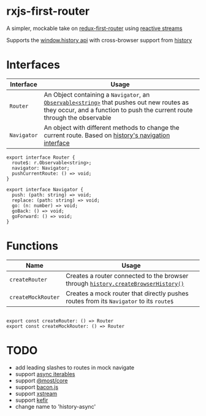 # rxjs-first-router

A simpler, mockable take on [redux-first-router](https://github.com/faceyspacey/redux-first-router) using [reactive streams](https://rxjs-dev.firebaseapp.com/)

Supports the [window.history api](https://developer.mozilla.org/en-US/docs/Web/API/Window/history) with cross-browser support from [history](https://github.com/ReactTraining/history)

# Interfaces

| Interface | Usage |
|-----------|-------|
| `Router` | An Object containing a `Navigator`, an [`Observable<string>`](https://rxjs-dev.firebaseapp.com/guide/observable) that pushes out new routes as they occur, and a function to push the current route through the observable |
| `Navigator` | An object with different methods to change the current route. Based on [history's navigation interface](https://github.com/ReactTraining/history/blob/master/docs/Navigation.md) |

```tsx
export interface Router {
  route$: r.Observable<string>;
  navigator: Navigator;
  pushCurrentRoute: () => void;
}

export interface Navigator {
  push: (path: string) => void;
  replace: (path: string) => void;
  go: (n: number) => void;
  goBack: () => void;
  goForward: () => void;
}
```

# Functions

| Name | Usage |
|------|-------|
| `createRouter` | Creates a router connected to the browser through [`history.createBrowserHistory()`](https://github.com/ReactTraining/history/blob/master/docs/GettingStarted.md) |
| `createMockRouter` | Creates a mock router that directly pushes routes from its `Navigator` to its `route$` |

```tsx

export const createRouter: () => Router
export const createMockRouter: () => Router

```

# TODO

- add leading slashes to routes in mock navigate
- support [async iterables](https://developer.mozilla.org/en-US/docs/Web/JavaScript/Reference/Statements/for-await...of)
- support [@most/core](https://github.com/cujojs/most)
- support [bacon.js](https://github.com/baconjs/bacon.js)
- support [xstream](https://github.com/staltz/xstream)
- support [kefir](https://github.com/kefirjs/kefir)
- change name to 'history-async'

